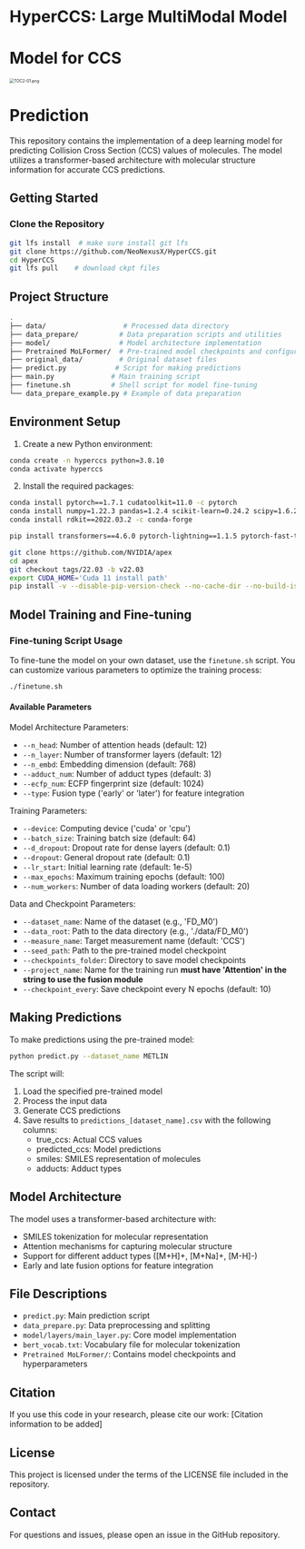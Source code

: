 # HyperCCS: Large MultiModal Model

# Model for CCS 

<img src="https://s2.loli.net/2025/05/30/4RXBx7LJq3zeyi9.png" alt="TOC2-01.png" style="zoom: 50%;" />

# Prediction

This repository contains the implementation of a deep learning model for predicting Collision Cross Section (CCS) values of molecules. The model utilizes a transformer-based architecture with molecular structure information for accurate CCS predictions.

## Getting Started

### Clone the Repository

```bash
git lfs install  # make sure install git lfs
git clone https://github.com/NeoNexusX/HyperCCS.git
cd HyperCCS
git lfs pull    # download ckpt files
```

## Project Structure

```bash
.
├── data/                   # Processed data directory
├── data_prepare/          # Data preparation scripts and utilities
├── model/                 # Model architecture implementation
├── Pretrained MoLFormer/  # Pre-trained model checkpoints and configurations
├── original_data/         # Original dataset files
├── predict.py            # Script for making predictions
├── main.py              # Main training script
├── finetune.sh          # Shell script for model fine-tuning
└── data_prepare_example.py # Example of data preparation
```

## Environment Setup

1. Create a new Python environment:
```bash
conda create -n hyperccs python=3.8.10
conda activate hyperccs
```

2. Install the required packages:
```bash
conda install pytorch==1.7.1 cudatoolkit=11.0 -c pytorch
conda install numpy=1.22.3 pandas=1.2.4 scikit-learn=0.24.2 scipy=1.6.2
conda install rdkit==2022.03.2 -c conda-forge
```

```bash
pip install transformers==4.6.0 pytorch-lightning==1.1.5 pytorch-fast-transformers==0.4.0 datasets==1.6.2 jupyterlab==3.4.0 ipywidgets==7.7.0 bertviz==1.4.0
```

```bash
git clone https://github.com/NVIDIA/apex
cd apex
git checkout tags/22.03 -b v22.03
export CUDA_HOME='Cuda 11 install path'
pip install -v --disable-pip-version-check --no-cache-dir --no-build-isolation --config-settings "--build-option=--cpp_ext" --config-settings "--build-option=--cuda_ext" ./
```

## Model Training and Fine-tuning

### Fine-tuning Script Usage

To fine-tune the model on your own dataset, use the `finetune.sh` script. You can customize various parameters to optimize the training process:

```bash
./finetune.sh
```

#### Available Parameters

Model Architecture Parameters:
- `--n_head`: Number of attention heads (default: 12)
- `--n_layer`: Number of transformer layers (default: 12)
- `--n_embd`: Embedding dimension (default: 768)
- `--adduct_num`: Number of adduct types (default: 3)
- `--ecfp_num`: ECFP fingerprint size (default: 1024)
- `--type`: Fusion type ('early' or 'later') for feature integration

Training Parameters:
- `--device`: Computing device ('cuda' or 'cpu')
- `--batch_size`: Training batch size (default: 64)
- `--d_dropout`: Dropout rate for dense layers (default: 0.1)
- `--dropout`: General dropout rate (default: 0.1)
- `--lr_start`: Initial learning rate (default: 1e-5)
- `--max_epochs`: Maximum training epochs (default: 100)
- `--num_workers`: Number of data loading workers (default: 20)

Data and Checkpoint Parameters:
- `--dataset_name`: Name of the dataset (e.g., 'FD_M0')
- `--data_root`: Path to the data directory (e.g., './data/FD_M0')
- `--measure_name`: Target measurement name (default: 'CCS')
- `--seed_path`: Path to the pre-trained model checkpoint
- `--checkpoints_folder`: Directory to save model checkpoints
- `--project_name`: Name for the training run  **must have 'Attention' in the string to use the fusion module**
- `--checkpoint_every`: Save checkpoint every N epochs (default: 10)

## Making Predictions

To make predictions using the pre-trained model:

```bash
python predict.py --dataset_name METLIN
```

The script will:
1. Load the specified pre-trained model
2. Process the input data
3. Generate CCS predictions
4. Save results to `predictions_[dataset_name].csv` with the following columns:
   - true_ccs: Actual CCS values
   - predicted_ccs: Model predictions
   - smiles: SMILES representation of molecules
   - adducts: Adduct types

## Model Architecture

The model uses a transformer-based architecture with:
- SMILES tokenization for molecular representation
- Attention mechanisms for capturing molecular structure
- Support for different adduct types ([M+H]+, [M+Na]+, [M-H]-)
- Early and late fusion options for feature integration

## File Descriptions

- `predict.py`: Main prediction script
- `data_prepare.py`: Data preprocessing and splitting
- `model/layers/main_layer.py`: Core model implementation
- `bert_vocab.txt`: Vocabulary file for molecular tokenization
- `Pretrained MoLFormer/`: Contains model checkpoints and hyperparameters

## Citation

If you use this code in your research, please cite our work:
[Citation information to be added]

## License

This project is licensed under the terms of the LICENSE file included in the repository.

## Contact

For questions and issues, please open an issue in the GitHub repository.
